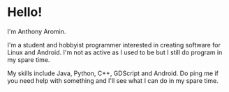 # Hello!

I'm Anthony Aromin.

I'm a student and hobbyist programmer interested in creating software for Linux and Android. I'm not as active as I used to be but I still do program in my spare time.

My skills include Java, Python, C++, GDScript and Android. Do ping me if you need help with something and I'll see what I can do in my spare time.
